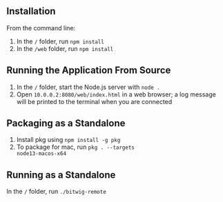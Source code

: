 ## Installation

From the command line:
1. In the <code>/</code> folder, run <code>npm install</code>
2. In the <code>/web</code> folder, run <code>npm install</code>

## Running the Application From Source

1. In the <code>/</code> folder, start the Node.js server with <code>node .</code>
2. Open <code>10.0.0.2:8080/web/index.html</code> in a web browser; a log message will be printed to the terminal when you are connected

## Packaging as a Standalone

1. Install pkg using <code>npm install -g pkg</code>
2. To package for mac, run <code>pkg . --targets node13-macos-x64</code>

## Running as a Standalone

In the <code>/</code> folder, run <code>./bitwig-remote</code>